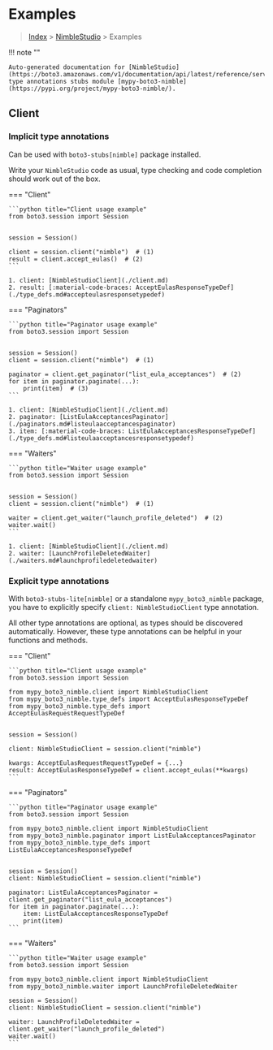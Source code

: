 # Examples

> [Index](../README.md) > [NimbleStudio](./README.md) > Examples

!!! note ""

    Auto-generated documentation for [NimbleStudio](https://boto3.amazonaws.com/v1/documentation/api/latest/reference/services/nimble.html#NimbleStudio)
    type annotations stubs module [mypy-boto3-nimble](https://pypi.org/project/mypy-boto3-nimble/).

## Client

### Implicit type annotations

Can be used with `boto3-stubs[nimble]` package installed.

Write your `NimbleStudio` code as usual,
type checking and code completion should work out of the box.


=== "Client"

    ```python title="Client usage example"
    from boto3.session import Session


    session = Session()

    client = session.client("nimble")  # (1)
    result = client.accept_eulas()  # (2)
    ```

    1. client: [NimbleStudioClient](./client.md)
    2. result: [:material-code-braces: AcceptEulasResponseTypeDef](./type_defs.md#accepteulasresponsetypedef) 



=== "Paginators"

    ```python title="Paginator usage example"
    from boto3.session import Session


    session = Session()
    client = session.client("nimble")  # (1)

    paginator = client.get_paginator("list_eula_acceptances")  # (2)
    for item in paginator.paginate(...):
        print(item)  # (3)
    ```

    1. client: [NimbleStudioClient](./client.md)
    2. paginator: [ListEulaAcceptancesPaginator](./paginators.md#listeulaacceptancespaginator)
    3. item: [:material-code-braces: ListEulaAcceptancesResponseTypeDef](./type_defs.md#listeulaacceptancesresponsetypedef) 



=== "Waiters"

    ```python title="Waiter usage example"
    from boto3.session import Session


    session = Session()
    client = session.client("nimble")  # (1)

    waiter = client.get_waiter("launch_profile_deleted")  # (2)
    waiter.wait()
    ```

    1. client: [NimbleStudioClient](./client.md)
    2. waiter: [LaunchProfileDeletedWaiter](./waiters.md#launchprofiledeletedwaiter)


### Explicit type annotations

With `boto3-stubs-lite[nimble]`
or a standalone `mypy_boto3_nimble` package, you have to explicitly specify `client: NimbleStudioClient` type annotation.

All other type annotations are optional, as types should be discovered automatically.
However, these type annotations can be helpful in your functions and methods.


=== "Client"

    ```python title="Client usage example"
    from boto3.session import Session

    from mypy_boto3_nimble.client import NimbleStudioClient
    from mypy_boto3_nimble.type_defs import AcceptEulasResponseTypeDef
    from mypy_boto3_nimble.type_defs import AcceptEulasRequestRequestTypeDef


    session = Session()

    client: NimbleStudioClient = session.client("nimble")

    kwargs: AcceptEulasRequestRequestTypeDef = {...}
    result: AcceptEulasResponseTypeDef = client.accept_eulas(**kwargs)
    ```



=== "Paginators"

    ```python title="Paginator usage example"
    from boto3.session import Session

    from mypy_boto3_nimble.client import NimbleStudioClient
    from mypy_boto3_nimble.paginator import ListEulaAcceptancesPaginator
    from mypy_boto3_nimble.type_defs import ListEulaAcceptancesResponseTypeDef


    session = Session()
    client: NimbleStudioClient = session.client("nimble")

    paginator: ListEulaAcceptancesPaginator = client.get_paginator("list_eula_acceptances")
    for item in paginator.paginate(...):
        item: ListEulaAcceptancesResponseTypeDef
        print(item)
    ```



=== "Waiters"

    ```python title="Waiter usage example"
    from boto3.session import Session

    from mypy_boto3_nimble.client import NimbleStudioClient
    from mypy_boto3_nimble.waiter import LaunchProfileDeletedWaiter

    session = Session()
    client: NimbleStudioClient = session.client("nimble")

    waiter: LaunchProfileDeletedWaiter = client.get_waiter("launch_profile_deleted")
    waiter.wait()
    ```


